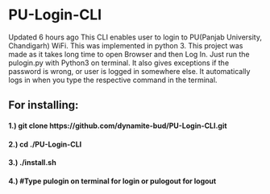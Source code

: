 # PU-Login-CLI
  Updated 6 hours ago This CLI enables user to login to PU(Panjab University, Chandigarh) WiFi. This was implemented in python 3. This project was made as it takes long time to open Browser and then Log In.
Just run the pulogin.py with Python3 on terminal.
It also gives exceptions if the password is wrong, or user is logged in somewhere else.
It automatically logs in when you type the respective command in the terminal.


<h2>For installing:</h2>
<h4>1.) git clone https://github.com/dynamite-bud/PU-Login-CLI.git</h4>
<h4>2.) cd ./PU-Login-CLI</h4>
<h4>3.) ./install.sh</h4>
<h4>4.) #Type pulogin on terminal for login or pulogout for logout</h4>
